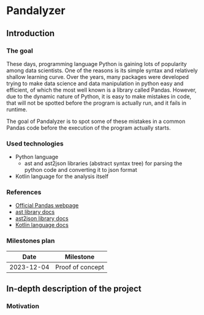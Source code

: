 # Pandalyzer



## Introduction

### The goal

These days, programming language Python is gaining lots of popularity among data scientists. One of the reasons is its
simple syntax and relatively shallow learning curve. Over the years, many packages were developed trying to make
data science and data manipulation in python easy and efficient, of which the most well known is a library called
Pandas. However, due to the dynamic nature of Python, it is easy to make mistakes in code, that will not be spotted
before the program is actually run, and it fails in runtime. 

The goal of Pandalyzer is to spot some of these mistakes in a common Pandas code before the execution of the program 
actually starts.

### Used technologies
- Python language
  - ast and ast2json libraries (abstract syntax tree) for parsing the python code and converting it to json format
- Kotlin language for the analysis itself

### References
- [Official Pandas webpage](https://pandas.pydata.org/)
- [ast library docs](https://docs.python.org/3/library/ast.html)
- [ast2json library docs](https://pypi.org/project/ast2json/)
- [Kotlin language docs](https://kotlinlang.org/docs/home.html)

### Milestones plan
| Date       | Milestone        |
|------------|------------------|
| 2023-12-04 | Proof of concept |



## In-depth description of the project

### Motivation

